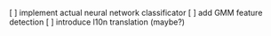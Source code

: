 [ ] implement actual neural network classificator
[ ] add GMM feature detection
[ ] introduce l10n translation (maybe?)
